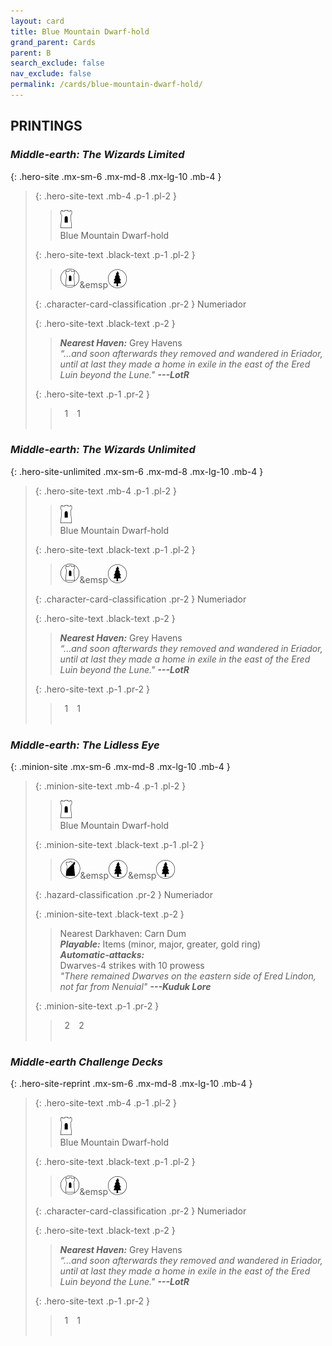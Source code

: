```yaml
---
layout: card
title: Blue Mountain Dwarf-hold
grand_parent: Cards
parent: B
search_exclude: false
nav_exclude: false
permalink: /cards/blue-mountain-dwarf-hold/
---
```


## PRINTINGS


### _Middle-earth: The Wizards Limited_

{: .hero-site .mx-sm-6 .mx-md-8 .mx-lg-10 .mb-4 }
> {: .hero-site-text .mb-4 .p-1 .pl-2 }
> > <div class="card-mp"><img src="/assets/images/free-hold.svg"></div>
> > <div class="character-card-name">Blue Mountain Dwarf-hold</div>
>
> {: .hero-site-text .black-text .p-1 .pl-2 }
> > ![](/assets/images/free-domain.svg)&emsp![](/assets/images/wilderness.svg)
>
> {: .character-card-classification .pr-2 }
> Numeriador
>
> {: .hero-site-text .black-text .p-2 }
> > _**Nearest Haven:**_ Grey Havens  <br>_“...and soon afterwards they removed and wandered in Eriador, until at last they made a home in exile in the east of the Ered Luin beyond the Lune."_ ***---&#65279;LotR*** 
> 
> {: .hero-site-text .p-1 .pr-2 }
> > <div class="hero-site-draw"><span class="hero-you-draw">&ensp;1&ensp;</span><span class="hero-opp-draw">&ensp;1&ensp;</span></div>
> > <div class="card-corruption">&nbsp;</div>

### _Middle-earth: The Wizards Unlimited_

{: .hero-site-unlimited .mx-sm-6 .mx-md-8 .mx-lg-10 .mb-4 }
> {: .hero-site-text .mb-4 .p-1 .pl-2 }
> > <div class="card-mp"><img src="/assets/images/free-hold.svg"></div>
> > <div class="character-card-name">Blue Mountain Dwarf-hold</div>
>
> {: .hero-site-text .black-text .p-1 .pl-2 }
> > ![](/assets/images/free-domain.svg)&emsp![](/assets/images/wilderness.svg)
>
> {: .character-card-classification .pr-2 }
> Numeriador
>
> {: .hero-site-text .black-text .p-2 }
> > _**Nearest Haven:**_ Grey Havens  <br>_“...and soon afterwards they removed and wandered in Eriador, until at last they made a home in exile in the east of the Ered Luin beyond the Lune."_ ***---&#65279;LotR*** 
> 
> {: .hero-site-text .p-1 .pr-2 }
> > <div class="hero-site-draw"><span class="hero-you-draw">&ensp;1&ensp;</span><span class="hero-opp-draw">&ensp;1&ensp;</span></div>
> > <div class="card-corruption">&nbsp;</div>

### _Middle-earth: The Lidless Eye_

{: .minion-site .mx-sm-6 .mx-md-8 .mx-lg-10 .mb-4 }
> {: .minion-site-text .mb-4 .p-1 .pl-2 }
> > <div class="card-mp"><img src="/assets/images/free-hold.svg"></div>
> > <div class="card-name">Blue Mountain Dwarf-hold</div>
>
> {: .minion-site-text .black-text .p-1 .pl-2 }
> > ![](/assets/images/shadow-land.svg)&emsp![](/assets/images/wilderness.svg)&emsp![](/assets/images/wilderness.svg)
>
> {: .hazard-classification .pr-2 }
> Numeriador
>
> {: .minion-site-text .black-text .p-2 }
> > Nearest Darkhaven: Carn Dum <br>_**Playable:**_ Items (minor, major, greater, gold ring) <br>_**Automatic-attacks:**_<br> Dwarves-4 strikes with 10 prowess  <br>_"There remained Dwarves on the eastern side of Ered Lindon, not far from Nenuial"_ ***---&#65279;Kuduk Lore*** 
> 
> {: .minion-site-text .p-1 .pr-2 }
> > <div class="hero-site-draw"><span class="minion-you-draw">&ensp;2&ensp;</span><span class="minion-opp-draw">&ensp;2&ensp;</span></div>
> > <div class="card-corruption">&nbsp;</div>

### _Middle-earth Challenge Decks_

{: .hero-site-reprint .mx-sm-6 .mx-md-8 .mx-lg-10 .mb-4 }
> {: .hero-site-text .mb-4 .p-1 .pl-2 }
> > <div class="card-mp"><img src="/assets/images/free-hold.svg"></div>
> > <div class="character-card-name">Blue Mountain Dwarf-hold</div>
>
> {: .hero-site-text .black-text .p-1 .pl-2 }
> > ![](/assets/images/free-domain.svg)&emsp![](/assets/images/wilderness.svg)
>
> {: .character-card-classification .pr-2 }
> Numeriador
>
> {: .hero-site-text .black-text .p-2 }
> > _**Nearest Haven:**_ Grey Havens  <br>_“...and soon afterwards they removed and wandered in Eriador, until at last they made a home in exile in the east of the Ered Luin beyond the Lune."_ ***---&#65279;LotR*** 
> 
> {: .hero-site-text .p-1 .pr-2 }
> > <div class="hero-site-draw"><span class="hero-you-draw">&ensp;1&ensp;</span><span class="hero-opp-draw">&ensp;1&ensp;</span></div>
> > <div class="card-corruption">&nbsp;</div>
